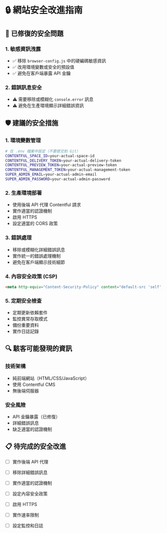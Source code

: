# 🔒 網站安全改進指南

## 🚨 已修復的安全問題

### 1. 敏感資訊洩露
- ✅ 移除 `browser-config.js` 中的硬編碼敏感資訊
- ✅ 改用環境變數或安全的預設值
- ✅ 避免在客戶端暴露 API 金鑰

### 2. 錯誤訊息安全
- ⚠️ 需要移除或模糊化 `console.error` 訊息
- ⚠️ 避免在生產環境顯示詳細錯誤資訊

## 🛡️ 建議的安全措施

### 1. 環境變數管理
```bash
# 在 .env 檔案中設定（不要提交到 Git）
CONTENTFUL_SPACE_ID=your-actual-space-id
CONTENTFUL_DELIVERY_TOKEN=your-actual-delivery-token
CONTENTFUL_PREVIEW_TOKEN=your-actual-preview-token
CONTENTFUL_MANAGEMENT_TOKEN=your-actual-management-token
SUPER_ADMIN_EMAIL=your-actual-admin-email
SUPER_ADMIN_PASSWORD=your-actual-admin-password
```

### 2. 生產環境部署
- 使用後端 API 代理 Contentful 請求
- 實作適當的認證機制
- 啟用 HTTPS
- 設定適當的 CORS 政策

### 3. 錯誤處理
- 移除或模糊化詳細錯誤訊息
- 實作統一的錯誤處理機制
- 避免在客戶端顯示技術細節

### 4. 內容安全政策 (CSP)
```html
<meta http-equiv="Content-Security-Policy" content="default-src 'self'; script-src 'self' 'unsafe-inline' cdn.jsdelivr.net; style-src 'self' 'unsafe-inline';">
```

### 5. 定期安全檢查
- 定期更新依賴套件
- 監控異常存取模式
- 備份重要資料
- 實作日誌記錄

## 🔍 駭客可能發現的資訊

### 技術架構
- 純前端網站（HTML/CSS/JavaScript）
- 使用 Contentful CMS
- 無後端伺服器

### 安全風險
- API 金鑰暴露（已修復）
- 詳細錯誤訊息
- 缺乏適當的認證機制

## 📋 待完成的安全改進

- [ ] 實作後端 API 代理
- [ ] 移除詳細錯誤訊息
- [ ] 實作適當的認證機制
- [ ] 設定內容安全政策
- [ ] 啟用 HTTPS
- [ ] 實作速率限制
- [ ] 設定監控和日誌

